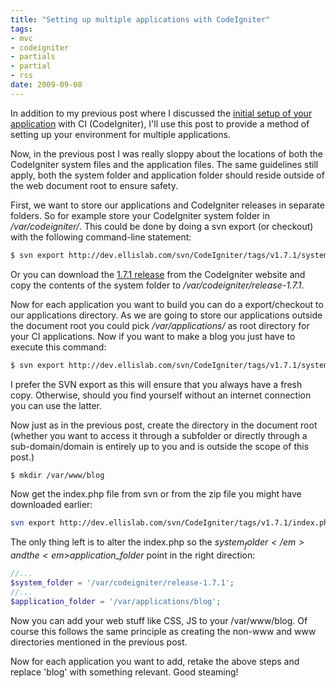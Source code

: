 ```yaml
---
title: "Setting up multiple applications with CodeIgniter"
tags:
- mvc
- codeigniter
- partials
- partial
- rss
date: 2009-09-08
---
```

In addition to my previous post where I discussed the <a title="Setting up
CodeIgniter Basics"
href="http://alessandrovermeulen.me/2009/05/22/setting-up-codeigniter/">initial
setup of your application</a> with CI (CodeIgniter), I'll use this post to
provide a method of setting up your environment for multiple applications.
<!--more-->
Now, in the previous post I was really sloppy about the locations of both the
CodeIgniter system files and the application files. The same guidelines still
apply, both the system folder and application folder should reside outside of
the web document root to ensure safety.

First, we want to store our applications and CodeIgniter releases in separate
folders. So for example store your CodeIgniter system folder in
<em>/var/codeigniter/</em>. This could be done by doing a svn export (or
checkout) with the following command-line statement:

``` bash
$ svn export http://dev.ellislab.com/svn/CodeIgniter/tags/v1.7.1/system/ /var/codeigniter/release-1.7.1
```

Or you can download the <a
href="http://www.codeigniter.com/download_files/CodeIgniter_1.7.1.zip">1.7.1
release</a> from the CodeIgniter website and copy the contents of the system
folder to <em>/var/codeigniter/release-1.7.1</em>.

Now for each application you want to build you can do a export/checkout to our
applications directory. As we are going to store our applications outside the
document root you could pick <em>/var/applications/</em> as root directory for
your CI applications. Now if you want to make a blog you just have to execute
this command:

``` bash
$ svn export http://dev.ellislab.com/svn/CodeIgniter/tags/v1.7.1/system/application/ /var/applications/blog[/bash] or [bash light="true"]$ cp /var/codeigniter/release-1.7.1/application /var/applications/blog
```

I prefer the SVN export as this will ensure that you always have a fresh copy.
Otherwise, should you find yourself without an internet connection you can use
the latter.

Now just as in the previous post, create the directory in the document root
(whether you want to access it through a subfolder or directly through a
sub-domain/domain is entirely up to you and is outside the scope of this post.)

``` bash
$ mkdir /var/www/blog
``` 

Now get the index.php file from svn or from the zip file you might have
downloaded earlier:

``` bash
svn export http://dev.ellislab.com/svn/CodeIgniter/tags/v1.7.1/index.php /var/applications/blog/
```

The only thing left is to alter the index.php so the <em>$system_folder</em> and
the <em>$application_folder</em> point in the right direction:

``` php 
//...
$system_folder = '/var/codeigniter/release-1.7.1';
//...
$application_folder = '/var/applications/blog';
```

Now you can add your web stuff like CSS, JS to your /var/www/blog. Of course
this follows the same principle as creating the non-www and www directories
mentioned in the previous post.

Now for each application you want to add, retake the above steps and replace
'blog' with something relevant. Good steaming!
